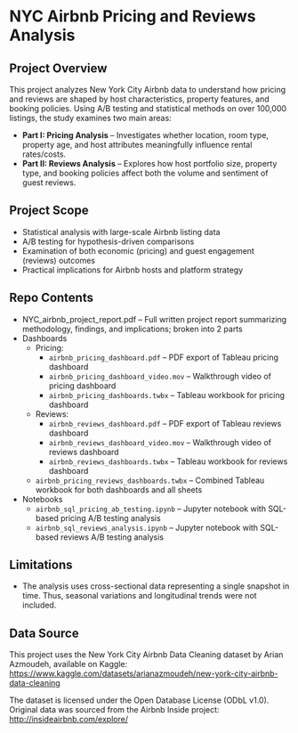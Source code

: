 # NYC Airbnb Pricing and Reviews Analysis
## Project Overview
This project analyzes New York City Airbnb data to understand how pricing and reviews are shaped by host characteristics, property features, and booking policies. Using A/B testing and statistical methods on over 100,000 listings, the study examines two main areas:
- **Part I: Pricing Analysis** – Investigates whether location, room type, property age, and host attributes meaningfully influence rental rates/costs.
- **Part II: Reviews Analysis** – Explores how host portfolio size, property type, and booking policies affect both the volume and sentiment of guest reviews.

## Project Scope
- Statistical analysis with large-scale Airbnb listing data
- A/B testing for hypothesis-driven comparisons
- Examination of both economic (pricing) and guest engagement (reviews) outcomes
- Practical implications for Airbnb hosts and platform strategy

## Repo Contents
- NYC_airbnb_project_report.pdf – Full written project report summarizing methodology, findings, and implications; broken into 2 parts
- Dashboards
  - Pricing:
    - `airbnb_pricing_dashboard.pdf` – PDF export of Tableau pricing dashboard
    - `airbnb_pricing_dashboard_video.mov` – Walkthrough video of pricing dashboard
    - `airbnb_pricing_dashboards.twbx` – Tableau workbook for pricing dashboard
  - Reviews:
    - `airbnb_reviews_dashboard.pdf` – PDF export of Tableau reviews dashboard
    - `airbnb_reviews_dashboard_video.mov` – Walkthrough video of reviews dashboard
    - `airbnb_reviews_dashboards.twbx` – Tableau workbook for reviews dashboard
  - `airbnb_pricing_reviews_dashboards.twbx` – Combined Tableau workbook for both dashboards and all sheets
- Notebooks
  - `airbnb_sql_pricing_ab_testing.ipynb` – Jupyter notebook with SQL-based pricing A/B testing analysis
  - `airbnb_sql_reviews_analysis.ipynb` – Jupyter notebook with SQL-based reviews A/B testing analysis

## Limitations
- The analysis uses cross-sectional data representing a single snapshot in time. Thus, seasonal variations and longitudinal trends were not included.

## Data Source
This project uses the New York City Airbnb Data Cleaning dataset by Arian Azmoudeh, available on Kaggle:
https://www.kaggle.com/datasets/arianazmoudeh/new-york-city-airbnb-data-cleaning

The dataset is licensed under the Open Database License (ODbL v1.0). Original data was sourced from the Airbnb Inside project: http://insideairbnb.com/explore/
